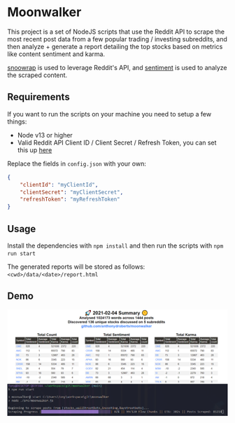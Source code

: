# Moonwalker
This project is a set of NodeJS scripts that use the Reddit API to scrape the most recent post data from a few popular trading / investing subreddits, and then analyze + generate a report detailing the top stocks based on metrics like content sentiment and karma.

[snoowrap](https://www.npmjs.com/package/snoowrap) is used to leverage Reddit's API, and [sentiment](https://www.npmjs.com/package/sentiment) is used to analyze the scraped content.

## Requirements
If you want to run the scripts on your machine you need to setup a few things:
- Node v13 or higher
- Valid Reddit API Client ID / Client Secret / Refresh Token, you can set this up [here](https://not-an-aardvark.github.io/reddit-oauth-helper/)

Replace the fields in `config.json` with your own:
```json
{
    "clientId": "myClientId",
    "clientSecret": "myClientSecret",
    "refreshToken": "myRefreshToken"
}
```

## Usage

Install the dependencies with `npm install` and then run the scripts with `npm run start`

The generated reports will be stored as follows: `<cwd>/data/<date>/report.html`

## Demo

![demo](demo.PNG)
![demo2](demo2.PNG)